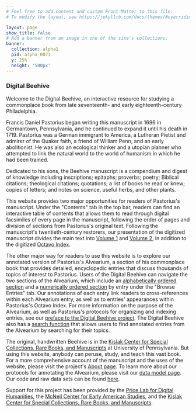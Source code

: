 ```yaml
---
# Feel free to add content and custom Front Matter to this file.
# To modify the layout, see https://jekyllrb.com/docs/themes/#overriding-theme-defaults

layout: page
show_title: false
# Add a banner from an image in one of the site's collections.
banner:
  collection: alpha1
  pid: alpha_0071
  y: 25%
  height: '500px'
---
```


### Digital Beehive

Welcome to the Digital Beehive, an interactive resource for studying a commonplace book from late
seventeenth- and early eighteenth-century Philadelphia.

Francis Daniel Pastorius began writing this manuscript in 1696 in Germantown, Pennsylvania, and he
continued to expand it until his death in 1719. Pastorius was a German immigrant to America, a Lutheran
Pietist and admirer of the Quaker faith, a friend of William Penn, and an early abolitionist. He was also
an ecological thinker and a utopian planner who attempted to link the natural world to the world of
humanism in which he had been trained.

Dedicated to his sons, the Beehive manuscript is a compendium and digest of knowledge including
inscriptions; epitaphs; proverbs; poetry; Biblical citations; theological citations; quotations; a list of
books he read or knew; copies of letters; and notes on science, useful herbs, and other plants.

This website provides two major opportunities for readers of Pastorius's manuscript. Under the "Contents"
tab in the top bar, readers can find an interactive table of contents that allows them to read through
digital facsimiles of every page in the manuscript, following the order of pages and division of sections
from Pastorius's original text. Following the manuscript's twentieth-century restorers, our
presentation of the digitized manuscript divides the main text into 
[Volume 1](https://kislakcenter.github.io/digital-beehive/tocvol1/) and 
[Volume 2](https://kislakcenter.github.io/digital-beehive/tocvol2/), in addition to the digitized 
[Octavo Index](https://kislakcenter.github.io/digital-beehive/tocvol3/).

The other major way for readers to use this website is to explore our annotated version of Pastorius's
Alvearium, a section of his commonplace book that provides detailed, encyclopedic entries that discuss
thousands of topics of interest to Pastorius. Users of the Digital Beehive can navigate the two sections
of the Alvearium, which include an 
[alphabetically ordered section](https://kislakcenter.github.io/digital-beehive/alphabetical/) and a 
[numerically ordered section](https://kislakcenter.github.io/digital-beehive/numerical/) by entry under the "Browse Entries" tab. Our
annotations of each entry link readers to cross-references within each Alvearium entry, as well as to
entries' appearances within Pastorius's Octavo Index. For more information on the purpose of the Alvearium,
as well as Pastorius's protocols for organizing and indexing entries, see our 
[preface to the Digital Beehive project](https://kislakcenter.github.io/digital-beehive/about/). The Digital Beehive also has a [search function](https://kislakcenter.github.io/digital-beehive/search/) 
that allows users to find annotated entries from the Alvearium by searching for their topics.

The original, handwritten Beehive is in the 
[Kislak Center for Special Collections, Rare Books, and Manuscripts](https://www.library.upenn.edu/kislak) at University of Pennsylvania. But using this website, anybody can peruse, study, and teach this vast 
book. For a more comprehensive account of the manuscript and the uses of the website, please visit the
project's [About page](https://kislakcenter.github.io/digital-beehive/about/). To learn more about our
protocols for annotating the Alvearium, please visit our 
[data model page](https://kislakcenter.github.io/digital-beehive/data-model/). Our code and raw data sets can be found [here](https://github.com/KislakCenter/beehive-annotation-scripts).

Support for this project has been provided by the 
[Price Lab for Digital Humanities](https://pricelab.sas.upenn.edu/), the 
[McNeil Center for Early American Studies](https://www.mceas.org), and the 
[Kislak Center for Special Collections, Rare Books, and Manuscripts](https://library.upenn.edu/kislak).